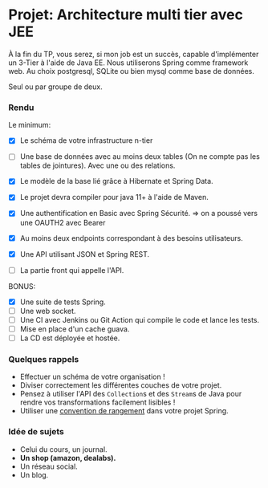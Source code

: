 # Projet: Architecture multi tier avec JEE

À la fin du TP, vous serez, si mon job est un succès, capable d'implémenter un 3-Tier à l'aide de Java EE.
Nous utiliserons Spring comme framework web. Au choix postgresql, SQLite ou bien mysql comme base de données.

Seul ou par groupe de deux.

### Rendu

Le minimum:

- [X] Le schéma de votre infrastructure n-tier
- [ ] Une base de données avec au moins deux tables (On ne compte pas les tables de jointures). Avec une ou des relations.
- [X] Le modèle de la base lié grâce à Hibernate et Spring Data.
- [X] Le projet devra compiler pour java 11+ à l'aide de Maven.
- [X] Une authentification en Basic avec Spring Sécurité. => on a poussé vers une OAUTH2 avec Bearer
- [X] Au moins deux endpoints correspondant à des besoins utilisateurs.
- [X] Une API utilisant JSON et Spring REST.
- [ ] La partie front qui appelle l'API.


BONUS:

- [X] Une suite de tests Spring.
- [ ] Une web socket.
- [ ] Une CI avec Jenkins ou Git Action qui compile le code et lance les tests.
- [ ] Mise en place d'un cache guava.
- [ ] La CD est déployée et hostée.

### Quelques rappels

- Effectuer un schéma de votre organisation !
- Diviser correctement les différentes couches de votre projet.
- Pensez à utiliser l'API des `Collection`s et des `Stream`s de Java pour rendre vos transformations facilement
  lisibles !
- Utiliser une [convention de rangement](../cours/spring.md#mettre-un-peu-dordre-dans-tout-ça) dans votre projet Spring.

### Idée de sujets

- Celui du cours, un journal.
- **Un shop (amazon, dealabs).**
- Un réseau social.
- Un blog.